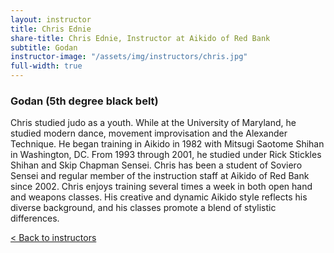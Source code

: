 ```yaml
---
layout: instructor
title: Chris Ednie
share-title: Chris Ednie, Instructor at Aikido of Red Bank
subtitle: Godan
instructor-image: "/assets/img/instructors/chris.jpg"
full-width: true
---
```


### Godan (5th degree black belt)

Chris studied judo as a youth. While at the University of Maryland, he studied modern dance, movement improvisation and the Alexander Technique. He began training in Aikido in 1982 with Mitsugi Saotome Shihan in Washington, DC. From 1993 through 2001, he studied under Rick Stickles Shihan and Skip Chapman Sensei. Chris has been a student of Soviero Sensei and regular member of the instruction staff at Aikido of Red Bank since 2002. Chris enjoys training several times a week in both open hand and weapons classes. His creative and dynamic Aikido style reflects his diverse background, and his classes promote a blend of stylistic differences.

[< Back to instructors](/instructors/)
